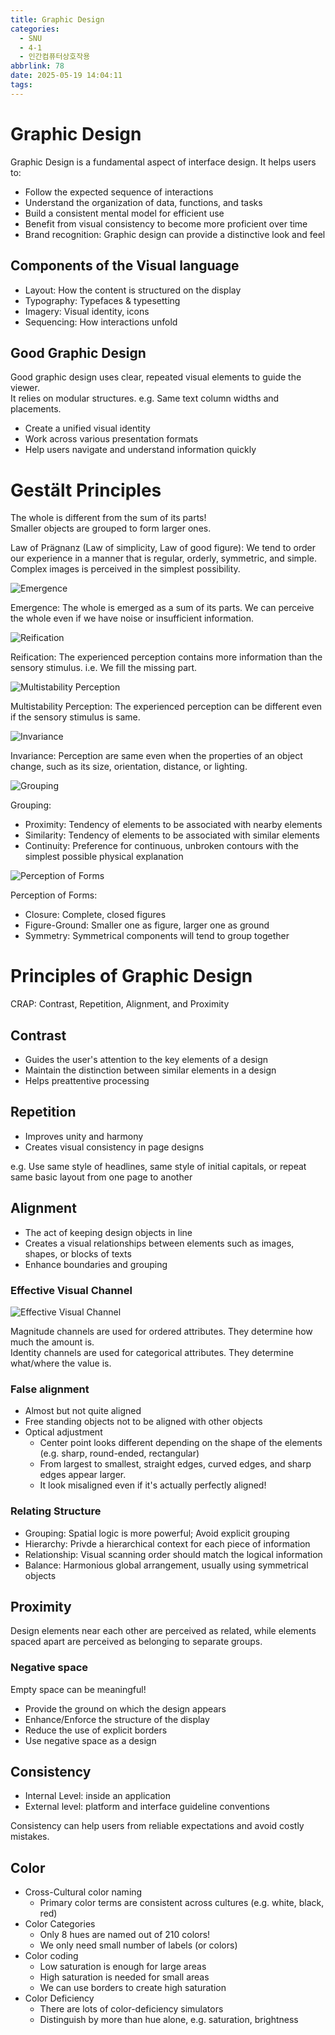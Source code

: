 ```yaml
---
title: Graphic Design
categories:
  - SNU
  - 4-1
  - 인간컴퓨터상호작용
abbrlink: 78
date: 2025-05-19 14:04:11
tags:
---
```


# Graphic Design

Graphic Design is a fundamental aspect of interface design. It helps users to:

- Follow the expected sequence of interactions
- Understand the organization of data, functions, and tasks
- Build a consistent mental model for efficient use
- Benefit from visual consistency to become more proficient over time
- Brand recognition: Graphic design can provide a distinctive look and feel

## Components of the Visual language

- Layout: How the content is structured on the display
- Typography: Typefaces & typesetting
- Imagery: Visual identity, icons
- Sequencing: How interactions unfold

## Good Graphic Design

Good graphic design uses clear, repeated visual elements to guide the viewer.  
It relies on modular structures. e.g. Same text column widths and placements.

- Create a unified visual identity
- Work across various presentation formats
- Help users navigate and understand information quickly

# Gestält Principles

The whole is different from the sum of its parts!  
Smaller objects are grouped to form larger ones.

Law of Prägnanz (Law of simplicity, Law of good figure): We tend to order our experience in a manner that is regular, orderly, symmetric, and simple. Complex images is perceived in the simplest possibility.

![Emergence](emergence.png)

Emergence: The whole is emerged as a sum of its parts. We can perceive the whole even if we have noise or insufficient information.

![Reification](reification.png)

Reification: The experienced perception contains more information than the sensory stimulus. i.e. We fill the missing part.

![Multistability Perception](multistability_perception.png)

Multistability Perception: The experienced perception can be different even if the sensory stimulus is same.

![Invariance](invariance.png)

Invariance: Perception are same even when the properties of an object change, such as its size, orientation, distance, or lighting.

![Grouping](grouping.png)

Grouping:

- Proximity: Tendency of elements to be associated with nearby elements
- Similarity: Tendency of elements to be associated with similar elements
- Continuity: Preference for continuous, unbroken contours with the simplest possible physical explanation

![Perception of Forms](perception_of_forms.png)

Perception of Forms:

- Closure: Complete, closed figures
- Figure-Ground: Smaller one as figure, larger one as ground
- Symmetry: Symmetrical components will tend to group together

# Principles of Graphic Design

CRAP: Contrast, Repetition, Alignment, and Proximity

## Contrast

- Guides the user's attention to the key elements of a design
- Maintain the distinction between similar elements in a design
- Helps preattentive processing

## Repetition

- Improves unity and harmony
- Creates visual consistency in page designs

e.g. Use same style of headlines, same style of initial capitals, or repeat same basic layout from one page to another

## Alignment

- The act of keeping design objects in line
- Creates a visual relationships between elements such as images, shapes, or blocks of texts
- Enhance boundaries and grouping

### Effective Visual Channel

![Effective Visual Channel](effective_visual_channel.png)

Magnitude channels are used for ordered attributes. They determine how much the amount is.  
Identity channels are used for categorical attributes. They determine what/where the value is.

### False alignment

- Almost but not quite aligned
- Free standing objects not to be aligned with other objects
- Optical adjustment
  - Center point looks different depending on the shape of the elements (e.g. sharp, round-ended, rectangular)
  - From largest to smallest, straight edges, curved edges, and sharp edges appear larger.
  - It look misaligned even if it's actually perfectly aligned!

### Relating Structure

- Grouping: Spatial logic is more powerful; Avoid explicit grouping
- Hierarchy: Privde a hierarchical context for each piece of information
- Relationship: Visual scanning order should match the logical information
- Balance: Harmonious global arrangement, usually using symmetrical objects

## Proximity

Design elements near each other are perceived as related, while elements spaced apart are perceived as belonging to separate groups.

### Negative space

Empty space can be meaningful!

- Provide the ground on which the design appears
- Enhance/Enforce the structure of the display
- Reduce the use of explicit borders
- Use negative space as a design

## Consistency

- Internal Level: inside an application
- External level: platform and interface guideline conventions

Consistency can help users from reliable expectations and avoid costly mistakes.

## Color

- Cross-Cultural color naming
  - Primary color terms are consistent across cultures (e.g. white, black, red)
- Color Categories
  - Only 8 hues are named out of 210 colors!
  - We only need small number of labels (or colors)
- Color coding
  - Low saturation is enough for large areas
  - High saturation is needed for small areas
  - We can use borders to create high saturation
- Color Deficiency
  - There are lots of color-deficiency simulators
  - Distinguish by more than hue alone, e.g. saturation, brightness
